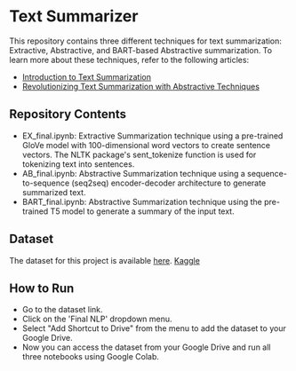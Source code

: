 # Text Summarizer
This repository contains three different techniques for text summarization: Extractive, Abstractive, and BART-based Abstractive summarization. To learn more about these techniques, refer to the following articles:


- [Introduction to Text Summarization](https://medium.com/@catplotlib/in-the-field-of-natural-language-processing-nlp-summarization-plays-a-crucial-role-in-reducing-519af0432d96)
- [Revolutionizing Text Summarization with Abstractive Techniques](https://medium.com/@catplotlib/revolutionizing-text-summarization-with-abstractive-techniques-a-deep-dive-into-abstractive-14014bd54a00)

## Repository Contents
- EX_final.ipynb: Extractive Summarization technique using a pre-trained GloVe model with 100-dimensional word vectors to create sentence vectors. The NLTK package's sent_tokenize function is used for tokenizing text into sentences.
- AB_final.ipynb: Abstractive Summarization technique using a sequence-to-sequence (seq2seq) encoder-decoder architecture to generate summarized text.
- BART_final.ipynb: Abstractive Summarization technique using the pre-trained T5 model to generate a summary of the input text.

## Dataset
The dataset for this project is available [here](https://drive.google.com/drive/folders/151c1Y276AZuV2TZSJ3FzA9WNSva65xae?usp=sharing).
[Kaggle](https://www.kaggle.com/datasets/sunnysai12345/news-summary)

## How to Run
- Go to the dataset link.
- Click on the 'Final NLP' dropdown menu.
- Select "Add Shortcut to Drive" from the menu to add the dataset to your Google Drive.
- Now you can access the dataset from your Google Drive and run all three notebooks using Google Colab.
